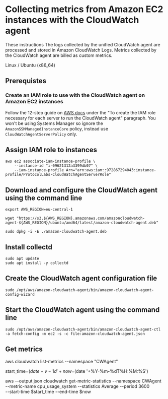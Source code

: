 # Collecting metrics from Amazon EC2 instances with the CloudWatch agent

These instructions 
The logs collected by the unified CloudWatch agent are processed and stored in Amazon CloudWatch Logs.
Metrics collected by the CloudWatch agent are billed as custom metrics.

Linux / Ubuntu (x86_64)


## Prerequistes

### Create an IAM role to use with the CloudWatch agent on Amazon EC2 instances

Follow the 12-step guide on [AWS docs](https://docs.aws.amazon.com/AmazonCloudWatch/latest/monitoring/create-iam-roles-for-cloudwatch-agent.html#create-iam-roles-for-cloudwatch-agent-roles) under the "To create the IAM role necessary for each server to run the CloudWatch agent" paragraph.
You won't be using Systems Manager so ignore the `AmazonSSMManagedInstanceCore` policy, instead use `CloudWatchAgentServerPolicy` only.


## Assign IAM role to instances

```
aws ec2 associate-iam-instance-profile \
    --instance-id "i-09621312a3399db07" \
    --iam-instance-profile Arn="arn:aws:iam::972867294043:instance-profile/ProtocolLabs-CloudWatchAgentServerRole"
```

## Download and configure the CloudWatch agent using the command line

```
export AWS_REGION=eu-central-1

wget "https://s3.${AWS_REGION}.amazonaws.com/amazoncloudwatch-agent-${AWS_REGION}/ubuntu/amd64/latest/amazon-cloudwatch-agent.deb"

sudo dpkg -i -E ./amazon-cloudwatch-agent.deb
```

## Install collectd

```
sudo apt update
sudo apt install -y collectd
```

## Create the CloudWatch agent configuration file

```
sudo /opt/aws/amazon-cloudwatch-agent/bin/amazon-cloudwatch-agent-config-wizard
```

## Start the CloudWatch agent using the command line

```
sudo /opt/aws/amazon-cloudwatch-agent/bin/amazon-cloudwatch-agent-ctl -a fetch-config -m ec2 -s -c file:amazon-cloudwatch-agent.json
```


## Get metrics


aws cloudwatch list-metrics --namespace "CWAgent"


start_time=$(date -v-1d '+%Y-%m-%dT%H:%M:%S')
now=$(date '+%Y-%m-%dT%H:%M:%S')

aws --output json cloudwatch get-metric-statistics --namespace CWAgent \
    --metric-name cpu_usage_system --statistics Average  --period 3600 \
    --start-time $start_time --end-time $now